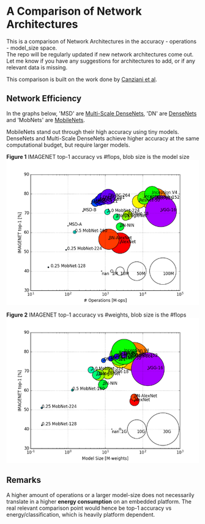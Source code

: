 # A Comparison of Network Architectures

This is a comparison of Network Architectures in the accuracy - operations - model_size space.  
The repo will be regularly updated if new network architectures come out. Let me know
if you have any suggestions for architectures to add, or if any relevant data is missing.

This comparison is built on the work done by [Canziani et al](https://arxiv.org/abs/1605.07678).  


## Network Efficiency
In the graphs below, 'MSD' are [Multi-Scale DenseNets](https://arxiv.org/abs/1703.09844), 'DN' are [DenseNets](https://arxiv.org/abs/1608.06993) and 'MobNets' are [MobileNets](https://arxiv.org/abs/1704.04861).

MobileNets stand out through their high accuracy using tiny models. 
DenseNets and Multi-Scale DenseNets achieve higher accuracy at the same computational budget, but require larger models.



**Figure 1** IMAGENET top-1 accuracy vs #flops, blob size is the model size
<img src="https://raw.githubusercontent.com/BertMoons/Comparing-CNN-Architectures/master/figures/accuracy_ops_modelsize.png">

**Figure 2** IMAGENET top-1 accuracy vs #weights, blob size is the #flops
<img src="https://raw.githubusercontent.com/BertMoons/Comparing-CNN-Architectures/master/figures/accuracy_modelsize_ops.png">


## Remarks

A higher amount of operations or a larger model-size does not necessarily translate in a 
higher __energy consumption__ on an embedded platform. The real relevant comparison point would hence be top-1 accuracy vs energy/classification, which is heavily platform dependent.